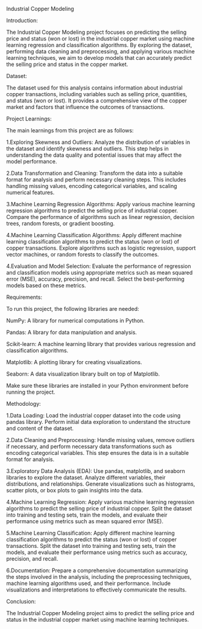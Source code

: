 Industrial Copper Modeling

Introduction:

The Industrial Copper Modeling project focuses on predicting the selling price and status (won or lost) in the industrial copper market using machine learning regression and classification algorithms. By exploring the dataset, performing data cleaning and preprocessing, and applying various machine learning techniques, we aim to develop models that can accurately predict the selling price and status in the copper market.

Dataset:

The dataset used for this analysis contains information about industrial copper transactions, including variables such as selling price, quantities, and status (won or lost). It provides a comprehensive view of the copper market and factors that influence the outcomes of transactions.

Project Learnings:

The main learnings from this project are as follows:

1.Exploring Skewness and Outliers: Analyze the distribution of variables in the dataset and identify skewness and outliers. This step helps in understanding the data quality and potential issues that may affect the model performance.

2.Data Transformation and Cleaning: Transform the data into a suitable format for analysis and perform necessary cleaning steps. This includes handling missing values, encoding categorical variables, and scaling numerical features.

3.Machine Learning Regression Algorithms: Apply various machine learning regression algorithms to predict the selling price of industrial copper. Compare the performance of algorithms such as linear regression, decision trees, random forests, or gradient boosting.

4.Machine Learning Classification Algorithms: Apply different machine learning classification algorithms to predict the status (won or lost) of copper transactions. Explore algorithms such as logistic regression, support vector machines, or random forests to classify the outcomes.

4.Evaluation and Model Selection: Evaluate the performance of regression and classification models using appropriate metrics such as mean squared error (MSE), accuracy, precision, and recall. Select the best-performing models based on these metrics.

Requirements:

To run this project, the following libraries are needed:

NumPy: A library for numerical computations in Python.

Pandas: A library for data manipulation and analysis.

Scikit-learn: A machine learning library that provides various regression and classification algorithms.

Matplotlib: A plotting library for creating visualizations.

Seaborn: A data visualization library built on top of Matplotlib.

Make sure these libraries are installed in your Python environment before running the project.

Methodology:

1.Data Loading: Load the industrial copper dataset into the code using pandas library. Perform initial data exploration to understand the structure and content of the dataset.

2.Data Cleaning and Preprocessing: Handle missing values, remove outliers if necessary, and perform necessary data transformations such as encoding categorical variables. This step ensures the data is in a suitable format for analysis.

3.Exploratory Data Analysis (EDA): Use pandas, matplotlib, and seaborn libraries to explore the dataset. Analyze different variables, their distributions, and relationships. Generate visualizations such as histograms, scatter plots, or box plots to gain insights into the data.

4.Machine Learning Regression: Apply various machine learning regression algorithms to predict the selling price of industrial copper. Split the dataset into training and testing sets, train the models, and evaluate their performance using metrics such as mean squared error (MSE).

5.Machine Learning Classification: Apply different machine learning classification algorithms to predict the status (won or lost) of copper transactions. Split the dataset into training and testing sets, train the models, and evaluate their performance using metrics such as accuracy, precision, and recall.

6.Documentation: Prepare a comprehensive documentation summarizing the steps involved in the analysis, including the preprocessing techniques, machine learning algorithms used, and their performance. Include visualizations and interpretations to effectively communicate the results.

Conclusion:

The Industrial Copper Modeling project aims to predict the selling price and status in the industrial copper market using machine learning techniques.
